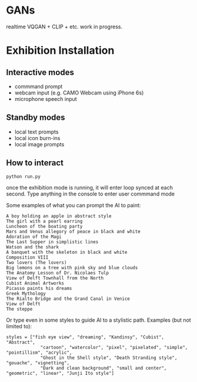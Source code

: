# GANs
realtime VQGAN + CLIP + etc.
work in progress.

# Exhibition Installation
## Interactive modes
- commmand prompt
- webcam input (e.g. CAMO Webcam using iPhone 6s)
- microphone speech input

## Standby modes
- local text prompts
- local icon burn-ins
- local image prompts

## How to interact
```
python run.py
```
once the exhibition mode is running, it will enter loop synced at each second.
Type anything in the console to enter user commmand mode

Some examples of what you can prompt the AI to paint:
```
A boy holding an apple in abstract style
The girl with a pearl earring
Luncheon of the boating party
Mars and Venus allegory of peace in black and white
Adoration of the Magi
The Last Supper in simplistic lines
Watson and the shark
A banquet with the skeleton in black and white
Composition VIII
Two lovers (The lovers)
Big lemons on a tree with pink sky and blue clouds
The Anatomy Lesson of Dr. Nicolaes Tulp
View of Delft Townhall from the North 
Cubist Animal Artworks
Picasso paints his dreams
Greek Mythology
The Rialto Bridge and the Grand Canal in Venice
View of Delft
The steppe
```

Or type even in some styles to guide AI to a stylistic path. Examples (but not limited to):
```
styles = ["fish eye view", "dreaming", "Kandinsy", "Cubist", "Abstract",
             "cartoon", "watercolor", "pixel", "pixelated", "simple", "pointillism", "acrylic", 
             "Ghost in the Shell style", "Death Stranding style", "gouache", "vignetting",
             "Dark and clean background", "small and center", "geometric", "linear", "Junji Ito style"]
```
